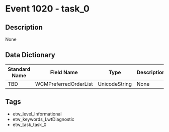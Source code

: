 # Event 1020 - task_0

## Description
None

## Data Dictionary
|Standard Name|Field Name|Type|Description|Sample Value|
|---|---|---|---|---|
|TBD|WCMPreferredOrderList|UnicodeString|None|`None`|

## Tags
* etw_level_Informational
* etw_keywords_LwtDiagnostic
* etw_task_task_0